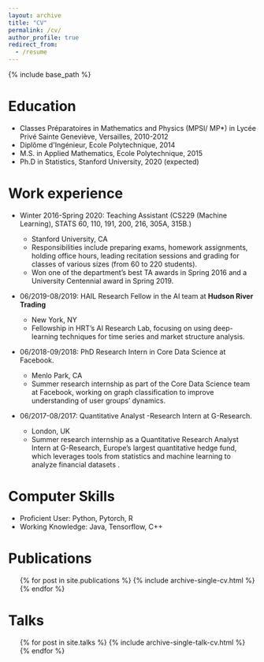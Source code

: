 ```yaml
---
layout: archive
title: "CV"
permalink: /cv/
author_profile: true
redirect_from:
  - /resume
---
```


{% include base_path %}

Education
======
* Classes Préparatoires in Mathematics and Physics (MPSI/ MP*) in Lycée Privé Sainte Geneviève, Versailles, 2010-2012
* Diplôme d'Ingénieur, Ecole Polytechnique, 2014
* M.S. in Applied Mathematics, Ecole Polytechnique, 2015
* Ph.D in Statistics, Stanford University, 2020 (expected)

Work experience
======
* Winter 2016-Spring 2020: Teaching Assistant (CS229 (Machine Learning), STATS 60, 110, 191, 200, 216, 305A, 315B.)
  * Stanford University, CA
  * Responsibilities include preparing exams, homework assignments, holding office hours, leading recitation sessions and grading for classes of various sizes (from 60 to 220 students). 
  * Won one of the department’s best TA awards in Spring 2016 and a University
Centennial award in Spring 2019.

* 06/2019-08/2019: HAIL Research Fellow in the AI team at <b>Hudson River Trading</b>
  * New York, NY
  * Fellowship in HRT’s AI Research Lab, focusing on using deep-learning techniques for time series and market structure analysis.

* 06/2018-09/2018: PhD Research Intern in Core Data Science at Facebook.
  * Menlo Park, CA
  * Summer research internship as part of the Core Data Science team at Facebook, working on graph classification to improve understanding of user groups’ dynamics.

* 06/2017-08/2017: Quantitative Analyst -Research Intern at G-Research.
   * London, UK
   * Summer research internship as a Quantitative Research Analyst Intern at G-Research, Europe’s largest quantitative hedge fund, which leverages tools from statistics and machine learning to analyze financial datasets .
  
Computer Skills
======
* Proficient User: Python, Pytorch, R
* Working Knowledge: Java, Tensorflow, C++


Publications
======
  <ul>{% for post in site.publications %}
    {% include archive-single-cv.html %}
  {% endfor %}</ul>
  
Talks
======
  <ul>{% for post in site.talks %}
    {% include archive-single-talk-cv.html %}
  {% endfor %}</ul>
  

  

